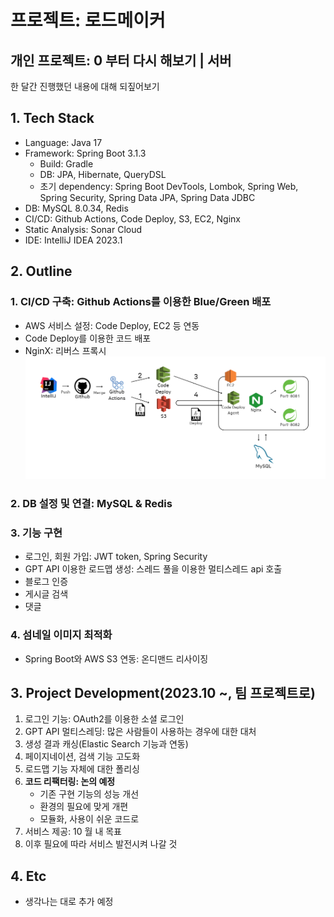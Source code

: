 # 프로젝트: 로드메이커
## 개인 프로젝트: 0 부터 다시 해보기 | 서버
한 달간 진행했던 내용에 대해 되짚어보기
## 1. Tech Stack
- Language: Java 17
- Framework: Spring Boot 3.1.3
  - Build: Gradle
  - DB: JPA, Hibernate, QueryDSL
  - 초기 dependency: Spring Boot DevTools, Lombok, Spring Web, Spring Security, Spring Data JPA, Spring Data JDBC
- DB: MySQL 8.0.34, Redis
- CI/CD: Github Actions, Code Deploy, S3, EC2, Nginx
- Static Analysis: Sonar Cloud
- IDE: IntelliJ IDEA 2023.1
## 2. Outline
### 1. CI/CD 구축: Github Actions를 이용한 Blue/Green 배포
   - AWS 서비스 설정: Code Deploy, EC2 등 연동
   - Code Deploy를 이용한 코드 배포
   - NginX: 리버스 프록시
![CI/CD: Blue/Green 무중단 배포](./img/cide_image.png)
### 2. DB 설정 및 연결: MySQL & Redis
### 3. 기능 구현
   - 로그인, 회원 가입: JWT token, Spring Security
   - GPT API 이용한 로드맵 생성: 스레드 풀을 이용한 멀티스레드 api 호출
   - 블로그 인증
   - 게시글 검색
   - 댓글
### 4. 섬네일 이미지 최적화
   - Spring Boot와 AWS S3 연동: 온디맨드 리사이징
## 3. Project Development(2023.10 ~, 팀 프로젝트로)
1. 로그인 기능: OAuth2를 이용한 소셜 로그인
2. GPT API 멀티스레딩: 많은 사람들이 사용하는 경우에 대한 대처
3. 생성 결과 캐싱(Elastic Search 기능과 연동)
4. 페이지네이션, 검색 기능 고도화
5. 로드맵 기능 자체에 대한 폴리싱
6. **코드 리팩터링: 논의 예정**
   - 기존 구현 기능의 성능 개선
   - 환경의 필요에 맞게 개편
   - 모듈화, 사용이 쉬운 코드로
7. 서비스 제공: 10 월 내 목표
8. 이후 필요에 따라 서비스 발전시켜 나갈 것
## 4. Etc
- 생각나는 대로 추가 예정

